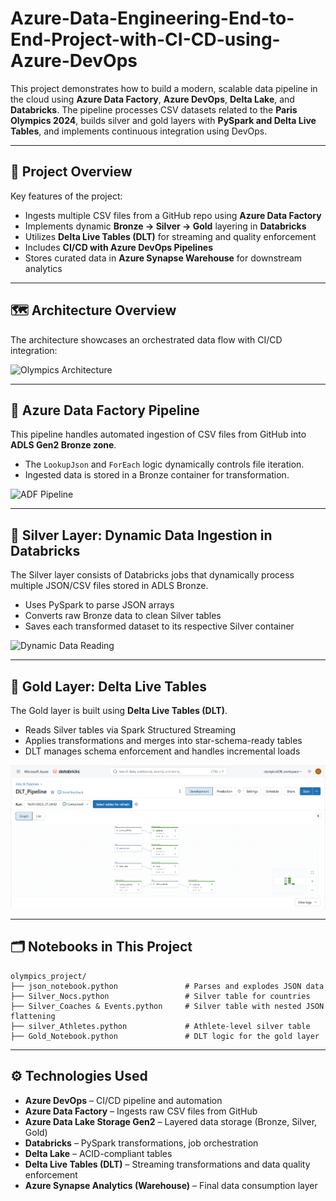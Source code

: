 # Azure-Data-Engineering-End-to-End-Project-with-CI-CD-using-Azure-DevOps

This project demonstrates how to build a modern, scalable data pipeline in the cloud using **Azure Data Factory**, **Azure DevOps**, **Delta Lake**, and **Databricks**. The pipeline processes CSV datasets related to the **Paris Olympics 2024**, builds silver and gold layers with **PySpark and Delta Live Tables**, and implements continuous integration using DevOps.

---

## 🧭 Project Overview

Key features of the project:

- Ingests multiple CSV files from a GitHub repo using **Azure Data Factory**
- Implements dynamic **Bronze → Silver → Gold** layering in **Databricks**
- Utilizes **Delta Live Tables (DLT)** for streaming and quality enforcement
- Includes **CI/CD with Azure DevOps Pipelines**
- Stores curated data in **Azure Synapse Warehouse** for downstream analytics

---

## 🗺️ Architecture Overview

The architecture showcases an orchestrated data flow with CI/CD integration:

![Olympics Architecture](./assets/olympics_architecture.png)

---

## 🔄 Azure Data Factory Pipeline

This pipeline handles automated ingestion of CSV files from GitHub into **ADLS Gen2 Bronze zone**.

- The `LookupJson` and `ForEach` logic dynamically controls file iteration.
- Ingested data is stored in a Bronze container for transformation.

![ADF Pipeline](./assets/datafactory_pipeline.png)

---

## 🧪 Silver Layer: Dynamic Data Ingestion in Databricks

The Silver layer consists of Databricks jobs that dynamically process multiple JSON/CSV files stored in ADLS Bronze.

- Uses PySpark to parse JSON arrays
- Converts raw Bronze data to clean Silver tables
- Saves each transformed dataset to its respective Silver container

![Dynamic Data Reading](./assets/dynamic_data_reading_and_writing_workflow.png)

---

## 🥇 Gold Layer: Delta Live Tables

The Gold layer is built using **Delta Live Tables (DLT)**.

- Reads Silver tables via Spark Structured Streaming
- Applies transformations and merges into star-schema-ready tables
- DLT manages schema enforcement and handles incremental loads

![DLT Pipeline](https://github.com/jotstolu/Azure-Data-Engineering-End-to-End-Project-with-CI-CD-using-Azure-DevOps/blob/main/assets/img/DLT_pipeline.png?raw=true)

---

## 🗂️ Notebooks in This Project

```
olympics_project/
├── json_notebook.python               # Parses and explodes JSON data
├── Silver_Nocs.python                 # Silver table for countries
├── Silver_Coaches & Events.python     # Silver table with nested JSON flattening
├── silver_Athletes.python             # Athlete-level silver table
├── Gold_Notebook.python               # DLT logic for the gold layer
```

---

## ⚙️ Technologies Used

- **Azure DevOps** – CI/CD pipeline and automation
- **Azure Data Factory** – Ingests raw CSV files from GitHub
- **Azure Data Lake Storage Gen2** – Layered data storage (Bronze, Silver, Gold)
- **Databricks** – PySpark transformations, job orchestration
- **Delta Lake** – ACID-compliant tables
- **Delta Live Tables (DLT)** – Streaming transformations and data quality enforcement
- **Azure Synapse Analytics (Warehouse)** – Final data consumption layer

